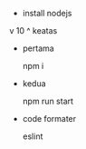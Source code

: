 
* install nodejs 

v 10 ^ keatas

* pertama

    npm i


* kedua

    npm run start

* code formater 

    eslint
